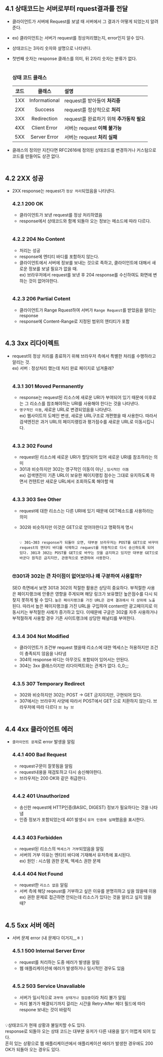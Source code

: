 ## 4.1 상태코드는 서버로부터 rquest결과를 전달
- 클라이언트가 서버에 Request를 보낼 때 서버에서 그 결과가 어떻게 되었는지 알려준다.
- ex) 클라이언트는 서버가 request를 정상처리했는지, error인지 알수 있다.
- 상태코드는 3자리 숫자와 설명으로 나타낸다.
- 첫번째 숫자는 response 클래스를 의미, 뒤 2자리 숫자는 분류가 없다.</br></br>

    ### 상태 코드 클래스
    | 코드 | 클래스 | 설명 |
    | :---: | :---: | :--- |
    | 1XX | Informational | request를 받아들여 **처리중** |
    | 2XX | Success | request를 정상적으로 **처리** |
    | 3XX | Redirection | request를 완료하기 위해 **추가동작 필요** |
    | 4XX | Client Error | 서버는 request **이해 불가능** |
    | 5XX | Server Error | 서버는 request **처리 실패** |

- 클래스의 정의만 지킨다면 RFC2616에 정의된 상태코드를 변경하거나 커스텀으로 코드를 만들어도 상관 없다.</br></br>

## 4.2 2XX 성공

- 2XX response는 request가 `정상 처리`되었음을 나타낸다.</br>
    
    ### 4.2.1 200 OK
    - 클라이언트가 보낸 request를 정상 처리하였음
    - response에서 상태코드와 함께 되돌아 오는 정보는 메소드에 따라 다르다.</br></br>

    ### 4.2.2 204 No Content
    - 처리는 성공 
    - response에 엔티티 바디를 포함하지 않는다.
    - 클라이언트에서 서버에 정보를 보내는 것으로 족하고, 클라이언트에 대해서 새로운 정보를 보낼 필요가 없을 때.   
       ex) 브라우저에서 request를 보낸 후 204 response를 수신하여도 화면에 변하는 것이 없어야한다.</br></br>

    ### 4.2.3 206 Partial Cotent
    - 클라이언트가 Range Rquest하여 서버가 `Range Request`를 받았음을 알리는 response
    - response에 Content-Range로 지정된 범위의 엔티티가 포함</br></br>


## 4.3 3xx 리다이렉트

- request의 정상 처리를 종료하기 위해 브라우저 측에서 특별한 처리를 수행하라고 알리는 것.   
      ex) 서버 : 정상처리 했는데 처리 완료 페이지로 넘겨줄래?</br></br>
    
     ### 4.3.1 301 Moved Permanently
    - response는 request된 리소스에 새로운 URI가 부여되어 있기 때문에 이후로는 그 리소스를 참조해야하는 URI를 사용해야 한다는 것을 나타낸다.
    - `영구적인 이동`, 새로운 URL로 변경되었음을 나타낸다.   
    ex) 웹사이트의 도메인 변셩, 새로운 URL구조로 개편했을 때 사용한다. 따라서 검색엔진은 과거 URL의 페이지랭킹과 평가점수를 새로운 URL로 이동시킵니다.</br></br>

    ### 4.3.2 302 Found
    - request된 리소스에 새로운 URI가 할당되어 있어 새로운 URI를 참조하라는 의미
    - 301과 비슷하지만 302는 영구적인 이동이 아닌 , `임시적인 이동`    
    ex) 검색엔진이 기존 URL이 보유한 페이지랭킹 점수는 그대로 유지하도록 하면서 컨텐트만 새로운 URL에서 조회하도록 해야할 때</br></br>

    ### 4.3.3 303 See Other
    - request에 대한 리소스는 다른 URI에 있기 때문에 GET메소드를 사용하라는 의미
    - 302와 비슷하지만 이것은 GET으로 얻어야한다고 명확하게 명시</br></br>

        `💡 301~303 response가 되돌아 오면, 대부분 브라우저는 POST를 GET으로 바꾸어 request의 엔티티 바디를 삭제하고 request를 자동적으로 다시 송신하도록 되어 있다. 301과 302는 POST를 GET으로 바꾸는 것을 금지하고 있지만 대부분 GET으로 바꾼다 원칙은 금지지만, 관용적으로 변경하여 사용한다.`</br></br>

    ### 🙄301과 302는 큰 차이점이 없어보이나 왜 구분하여 사용할까?

    SEO 측면에서 보면 301과 302의 적절한 활용은 상당히 중요하다. 부적절한 사용은 페이지랭크에 안좋은 영향을 주게되며 해당 링크가 보유했던 높은점수를 다시 되찾지 못하게 될 수 있다. `높은 페이지랭크를 가진 URL은 검색 결과에서 더 상위에 노출`된다. 따라서 높은 페이지랭크를 가진 URL을 구입하여 content만 광고페이지로 이동시키는 부적절한 사례가 증가하고 있다. 이때문에 구글은 302를 자주 사용하거나 부적절하게 사용할 경우 기존 사이트랭크에 상당한 패널티를 부여한다. </br></br>

    ### 4.3.4 304 Not Modified
    - 클라이언트가 조건부 request 했을때 리소스에 대한 엑세스는 허용하지만 조건이 충족되지 않음을 나타냄
    - 304의 response 바디는 아무것도 포함되어 있어서는 안된다.
    - 304는 3xx 클래스이지만 리다이렉트와는 관계가 없다. 0_0;;; </br></br>

    ### 4.3.5 307 Temporary Redirect
    - 302와 비슷하지만 302는 POST -> GET 금지이지만, 구현되어 있다.
    - 307에서는 브라우저 사양에 따라서 POST에서 GET 으로 치환하지 않는다. 브라우저에 따라 다르다 `브 by 브` </br></br>

## 4.4 4xx 클라이언트 에러
- `클라이언트 문제`로 error 발생을 알림

    ### 4.4.1 400 Bad Request
    - request구문이 잘못됨을 알림
    - request내용을 재검토하고 다시 송신해야한다.
    - 브라우저는 200 OK와 같은 취급한다.</br></br>

    ### 4.4.2 401 Unauthorized
    - 송신한 request에 HTTP인증(BASIC, DIGEST) 정보가 필요하다는 것을 나타냄
    - 인증 정보가 포함되었는데 401 발생시 `유저 인증에 실패`했음을 표시한다.</br></br>

    ### 4.4.3 403 Forbidden
    - request된 리소스의 `엑세스가 거부`되었음을 알림
    - 서버의 거부 이유는 엔티티 바디에 기재해서 유저측에 표시된다.   
    ex) 원인 : 시스템 권한 문제, 엑세스 권한 문제

    ### 4.4.4 404 Not Found
    - request한 `리소스 없음` 알림
    - 서버 측에 해당 reqeust를 거부하고 싶은 이유를 분명히하고 싶을 않을때 이용   
    ex) 권한 문제로 접근하면 안되는데 리소스가 있다는 것을 알리고 싶지 않을 때?</br></br>

## 4.5 5xx 서버 에러
- 서버 문제 error (내 문제다 이거지,,,ㅎ )

    ### 4.5.1 500 Internal Server Error
    - request를 처리하는 도중 에러가 발생을 알림
    - 웹 애플리케이션에 에러가 발생하거나 일시적인 경우도 있음</br></br>

    ### 4.5.2 503 Service Unavaliable
    - 서버가 일시적으로 `과부하 상태거나 점검중`이라 처리 불가 알림
    - 처리 불가가 해결되기까지 걸리는 시간을 Retry-After 헤더 필드에 따라 respone 보내는 것이 바람직</br></br>

💡상태코드가 현재 상황과 불일치할 수도 있다.   
response로 되돌아 오는 상태 코드는 대부분 유저가 다른 내용을 알기 어렵게 되어 있다.    
흔히 있는 상황으로 웹 애플리케이션에서 애플리케이션 에러가 발생한 경우에도 200 OK가 되돌아 오는 경우도 있다.  
